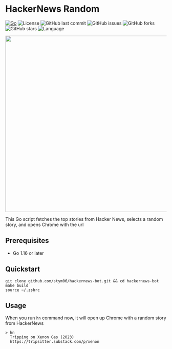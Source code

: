 # HackerNews Random
[![Go](https://github.com/stym06/hackernews-bot/actions/workflows/go.yml/badge.svg)](https://github.com/stym06/hackernews-bot/actions/workflows/go.yml)
![License](https://img.shields.io/github/license/stym06/hackernews-bot?style=flat-square)
![GitHub last commit](https://img.shields.io/github/last-commit/stym06/hackernews-bot?style=flat-square)
![GitHub issues](https://img.shields.io/github/issues/stym06/hackernews-bot?style=flat-square)
![GitHub forks](https://img.shields.io/github/forks/stym06/hackernews-bot?style=flat-square)
![GitHub stars](https://img.shields.io/github/stars/stym06/hackernews-bot?style=flat-square)
![Language](https://img.shields.io/github/languages/top/stym06/hackernews-bot?style=flat-square)

<img src="https://images.pexels.com/photos/97050/pexels-photo-97050.jpeg" width="550" height="550">

This Go script fetches the top stories from Hacker News, selects a random story, and opens Chrome with the url

## Prerequisites

- Go 1.16 or later

## Quickstart
```
git clone github.com/stym06/hackernews-bot.git && cd hackernews-bot
make build
source ~/.zshrc
```

## Usage
When you run `hn` command now, it will open up Chrome with a random story from HackerNews

```
> hn
  Tripping on Xenon Gas (2023)
  https://tripsitter.substack.com/p/xenon
```

